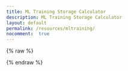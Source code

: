 ```yaml
---
title: ML Training Storage Calculator
description: ML Training Storage Calculator
layout: default
permalink: /resources/mltraining/
nocomment:  true
---
```

{% raw %}
<div id="app"></div>

<script src="https://cdnjs.cloudflare.com/ajax/libs/mithril/2.2.2/mithril.min.js"></script>

<style>
    .ml-calculator {
        font-family: -apple-system, BlinkMacSystemFont, 'Segoe UI', Roboto, sans-serif;
        max-width: 800px;
        margin: 0 auto;
        padding: 20px;
        background: linear-gradient(135deg, #667eea 0%, #764ba2 100%);
        border-radius: 20px;
        box-shadow: 0 20px 40px rgba(0, 0, 0, 0.1);
    }

    .ml-calculator .container {
        background: rgba(255, 255, 255, 0.95);
        backdrop-filter: blur(10px);
        border-radius: 20px;
        padding: 30px;
        box-shadow: 0 20px 40px rgba(0, 0, 0, 0.1);
    }

    .ml-calculator h1 {
        text-align: center;
        color: #333;
        margin-bottom: 30px;
        font-size: 2.5em;
        background: linear-gradient(45deg, #667eea, #764ba2);
        -webkit-background-clip: text;
        -webkit-text-fill-color: transparent;
        background-clip: text;
    }

    .ml-calculator .form-section {
        background: #f8f9fa;
        padding: 25px;
        border-radius: 15px;
        margin-bottom: 30px;
        border: 1px solid #e9ecef;
    }

    .ml-calculator .form-group {
        margin-bottom: 20px;
    }

    .ml-calculator label {
        display: block;
        margin-bottom: 8px;
        font-weight: 600;
        color: #495057;
    }

    .ml-calculator input,
    .ml-calculator select {
        width: 100%;
        padding: 12px 16px;
        border: 2px solid #e9ecef;
        border-radius: 10px;
        font-size: 16px;
        transition: all 0.3s ease;
        box-sizing: border-box;
        background: white;
    }

    .ml-calculator input:focus,
    .ml-calculator select:focus {
        outline: none;
        border-color: #667eea;
        box-shadow: 0 0 0 3px rgba(102, 126, 234, 0.1);
        transform: translateY(-1px);
    }

    .ml-calculator input:invalid {
        border-color: #dc3545;
    }

    .ml-calculator .form-row {
        display: grid;
        grid-template-columns: 1fr 1fr;
        gap: 20px;
    }

    .ml-calculator .results-section {
        background: linear-gradient(135deg, #667eea, #764ba2);
        color: white;
        padding: 25px;
        border-radius: 15px;
        box-shadow: 0 10px 30px rgba(102, 126, 234, 0.3);
    }

    .ml-calculator .results-section h2 {
        margin-top: 0;
        margin-bottom: 20px;
        text-align: center;
        font-size: 1.8em;
    }

    .ml-calculator .results-table {
        width: 100%;
        border-collapse: collapse;
        background: rgba(255, 255, 255, 0.1);
        border-radius: 10px;
        overflow: hidden;
        backdrop-filter: blur(10px);
    }

    .ml-calculator .results-table th,
    .ml-calculator .results-table td {
        padding: 15px 20px;
        text-align: left;
        border-bottom: 1px solid rgba(255, 255, 255, 0.2);
    }

    .ml-calculator .results-table th {
        background: rgba(255, 255, 255, 0.2);
        font-weight: 600;
        text-transform: uppercase;
        letter-spacing: 0.5px;
        font-size: 0.9em;
    }

    .ml-calculator .results-table tr:last-child td {
        border-bottom: none;
    }

    .ml-calculator .results-table td:last-child {
        text-align: right;
        font-weight: 600;
        font-size: 1.1em;
    }

    .ml-calculator .error-message {
        color: #dc3545;
        font-size: 0.9em;
        margin-top: 5px;
        font-weight: 500;
    }

    .ml-calculator .positive { color: #28a745; }
    .ml-calculator .negative { color: #dc3545; }

    @media (max-width: 600px) {
        .ml-calculator .form-row {
            grid-template-columns: 1fr;
        }

        .ml-calculator .container {
            padding: 20px;
        }

        .ml-calculator h1 {
            font-size: 2em;
        }
    }
</style>

<script>
    const StorageCalculator = {
        oninit: function() {
            this.params = {
                numParameters: 8,
                scalingFactor: 'B',
                retainedCheckpoints: 10,
                corpusSize: 100,
                numGPUs: 16,
                storagePerGPU: 300
            };
            this.errors = {};
        },

        validateInput: function(field, value) {
            if (value === '' || value === null || value === undefined) {
                this.errors[field] = 'This field is required';
                return false;
            }

            const num = parseFloat(value);
            if (isNaN(num) || num < 0) {
                this.errors[field] = 'Must be a positive number';
                return false;
            }

            delete this.errors[field];
            return true;
        },

        updateParam: function(field, value) {
            this.params[field] = value;
            if (field !== 'scalingFactor') {
                this.validateInput(field, value);
            }
        },

        calculateResults: function() {
            const p = this.params;

            // Validate all inputs
            const isValid = ['numParameters', 'retainedCheckpoints', 'corpusSize', 'numGPUs', 'storagePerGPU']
                .every(field => this.validateInput(field, p[field]));

            if (!isValid) {
                return null;
            }

            const scalingMultiplier = p.scalingFactor === 'M' ? 1e6 : 1e9;
            const modelSize = p.numParameters * scalingMultiplier * 12; // bytes
            const totalModelStorage = modelSize * p.retainedCheckpoints; // bytes
            const corpusSizeBytes = p.corpusSize * 1e9; // GB to bytes
            const requiredStorage = totalModelStorage + corpusSizeBytes; // bytes
            const totalSharedStorage = p.numGPUs * p.storagePerGPU * 1e9; // GB to bytes
            const freeCapacity = (totalSharedStorage - requiredStorage) / totalSharedStorage;

            return {
                totalSharedStorageTB: (totalSharedStorage / 1e12).toFixed(2),
                requiredStorageTB: (requiredStorage / 1e12).toFixed(2),
                freeCapacityPercent: (freeCapacity * 100).toFixed(1),
                isOverCapacity: freeCapacity < 0
            };
        },

        view: function() {
            const results = this.calculateResults();

            return m('div.ml-calculator', [
                m('div.container', [
                    m('h1', 'ML Storage Calculator'),

                    m('div.form-section', [
                        m('div.form-row', [
                            m('div.form-group', [
                                m('label', 'Number of Parameters'),
                                m('input[type=number][min=0]', {
                                    value: this.params.numParameters,
                                    oninput: e => this.updateParam('numParameters', parseFloat(e.target.value)),
                                    placeholder: 'e.g., 8'
                                }),
                                this.errors.numParameters && m('div.error-message', this.errors.numParameters)
                            ]),

                            m('div.form-group', [
                                m('label', 'Parameter Scale'),
                                m('select', {
                                    value: this.params.scalingFactor,
                                    onchange: e => this.updateParam('scalingFactor', e.target.value)
                                }, [
                                    m('option[value=M]', 'Millions (M)'),
                                    m('option[value=B]', 'Billions (B)')
                                ])
                            ])
                        ]),

                        m('div.form-row', [
                            m('div.form-group', [
                                m('label', 'Retained Checkpoints'),
                                m('input[type=number][min=0]', {
                                    value: this.params.retainedCheckpoints,
                                    oninput: e => this.updateParam('retainedCheckpoints', parseFloat(e.target.value)),
                                    placeholder: 'e.g., 3'
                                }),
                                this.errors.retainedCheckpoints && m('div.error-message', this.errors.retainedCheckpoints)
                            ]),

                            m('div.form-group', [
                                m('label', 'Training Corpus Size (GB)'),
                                m('input[type=number][min=0]', {
                                    value: this.params.corpusSize,
                                    oninput: e => this.updateParam('corpusSize', parseFloat(e.target.value)),
                                    placeholder: 'e.g., 500'
                                }),
                                this.errors.corpusSize && m('div.error-message', this.errors.corpusSize)
                            ])
                        ]),

                        m('div.form-row', [
                            m('div.form-group', [
                                m('label', 'Number of GPUs'),
                                m('input[type=number][min=0]', {
                                    value: this.params.numGPUs,
                                    oninput: e => this.updateParam('numGPUs', parseFloat(e.target.value)),
                                    placeholder: 'e.g., 16'
                                }),
                                this.errors.numGPUs && m('div.error-message', this.errors.numGPUs)
                            ]),

                            m('div.form-group', [
                                m('label', 'Storage per GPU (GB)'),
                                m('input[type=number][min=0]', {
                                    value: this.params.storagePerGPU,
                                    oninput: e => this.updateParam('storagePerGPU', parseFloat(e.target.value)),
                                    placeholder: 'e.g., 300'
                                }),
                                this.errors.storagePerGPU && m('div.error-message', this.errors.storagePerGPU)
                            ])
                        ])
                    ]),

                    m('div.results-section', [
                        m('h2', 'Storage Analysis'),
                        results ? m('table.results-table', [
                            m('thead', [
                                m('tr', [
                                    m('th', 'Metric'),
                                    m('th', 'Value')
                                ])
                            ]),
                            m('tbody', [
                                m('tr', [
                                    m('td', 'Total Shared Storage'),
                                    m('td', results.totalSharedStorageTB + ' TB')
                                ]),
                                m('tr', [
                                    m('td', 'Used Capacity'),
                                    m('td', results.requiredStorageTB + ' TB')
                                ]),
                                m('tr', [
                                    m('td', 'Free Utilization'),
                                    m('td', {
                                        class: results.isOverCapacity ? 'negative' : 'positive'
                                    }, results.freeCapacityPercent + '%')
                                ])
                            ])
                        ]) : m('div', {style: 'text-align: center; padding: 20px;'}, 'Please correct the input errors above to see results.')
                    ])
                ])
            ]);
        }
    };

    m.mount(document.getElementById('app'), StorageCalculator);
</script>
{% endraw %}
